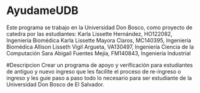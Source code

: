 # AyudameUDB
Este programa se trabajo en la Universidad Don Bosco, como proyecto de catedra por las estudiantes:
Karla Lissette Hernández, HO122082, Ingeniería Biomédica
Karla Lissette Mayora Claros, MC140395, Ingeniería Biomédica
Allison Lisseth Vigil Argueta, VA130497, Ingeniería Ciencia de la Computación
Sara Abigail Fuentes Mejía, FM140843, Ingeniería Industrial

#Descripcion 
Crear un programa de apoyo y verificación para estudiantes de antiguo y nuevo ingreso que les facilite el proceso de re-ingreso o ingreso y les guie paso a paso todo lo necesario para ser estudiante de la Universidad Don Bosco de El Salvador.